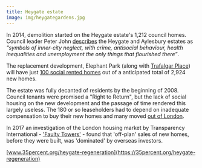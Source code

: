 ```yaml
---
title: Heygate estate
image: img/heygategardens.jpg
---
```

 
In 2014, demolition started on the Heygate estate's 1,212 council homes. Council leader Peter John [describes](https://web.archive.org/web/20160503113339/https://progressonline.org.uk/2016/01/14/camerons-has-much-to-learn-on-housing/) the Heygate and Aylesbury estates as _“symbols of inner-city neglect, with crime, antisocial behaviour, health inequalities and unemployment the only things that flourished there”_.

The replacement development, Elephant Park (along with [Trafalgar Place](https://planbuild.southwark.gov.uk/documents/?GetDocument=%7b%7b%7b!DcDunvLF2MOAcCag9FShbg%3d%3d!%7d%7d%7d)) will have just [100 social rented homes](https://35percent.org/2019-08-05-elephant-park-final-phase-affordable-housing/) out of a anticipated total of 2,924 new homes. 

The estate was fully decanted of residents by the beginning of 2008. Council tenants were promised a "Right to Return", but the lack of social housing on the new development and the passage of time rendered this largely useless.  The 180 or so leaseholders had to depend on inadequate compensation to buy their new homes and many moved [out of London](https://35percent.org/2013-06-08-the-heygate-diaspora/).

In 2017 an investigation of the London housing market by Transparency International - ['Faulty Towers'](https://www.transparency.org.uk/publications/faulty-towers-understanding-the-impact-of-overseas-corruption-on-the-london-property-market/) - found that 'off-plan' sales of new homes, before they were built, was 'dominated' by overseas investors. 

[www.35percent.org/heygate-regeneration](https://35percent.org/heygate-regeneration)

